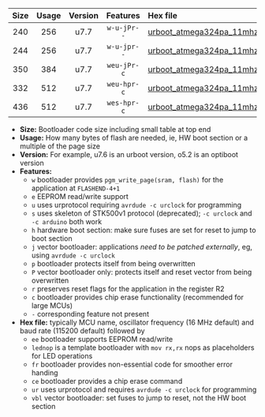 |Size|Usage|Version|Features|Hex file|
|:-:|:-:|:-:|:-:|:--|
|240|256|u7.7|`w-u-jPr--`|[urboot_atmega324pa_11mhz0592_115200bps_lednop_ur_vbl.hex](https://raw.githubusercontent.com/stefanrueger/urboot.hex/main/mcus/atmega324pa/fcpu_11mhz0592/115200_bps/urboot_atmega324pa_11mhz0592_115200bps_lednop_ur_vbl.hex)|
|244|256|u7.7|`w-u-jpr--`|[urboot_atmega324pa_11mhz0592_115200bps_lednop_fr_ur_vbl.hex](https://raw.githubusercontent.com/stefanrueger/urboot.hex/main/mcus/atmega324pa/fcpu_11mhz0592/115200_bps/urboot_atmega324pa_11mhz0592_115200bps_lednop_fr_ur_vbl.hex)|
|350|384|u7.7|`weu-jPr-c`|[urboot_atmega324pa_11mhz0592_115200bps_ee_lednop_fr_ce_ur_vbl.hex](https://raw.githubusercontent.com/stefanrueger/urboot.hex/main/mcus/atmega324pa/fcpu_11mhz0592/115200_bps/urboot_atmega324pa_11mhz0592_115200bps_ee_lednop_fr_ce_ur_vbl.hex)|
|332|512|u7.7|`weu-hpr-c`|[urboot_atmega324pa_11mhz0592_115200bps_ee_lednop_fr_ce_ur.hex](https://raw.githubusercontent.com/stefanrueger/urboot.hex/main/mcus/atmega324pa/fcpu_11mhz0592/115200_bps/urboot_atmega324pa_11mhz0592_115200bps_ee_lednop_fr_ce_ur.hex)|
|436|512|u7.7|`wes-hpr-c`|[urboot_atmega324pa_11mhz0592_115200bps_ee_lednop_fr_ce.hex](https://raw.githubusercontent.com/stefanrueger/urboot.hex/main/mcus/atmega324pa/fcpu_11mhz0592/115200_bps/urboot_atmega324pa_11mhz0592_115200bps_ee_lednop_fr_ce.hex)|

- **Size:** Bootloader code size including small table at top end
- **Usage:** How many bytes of flash are needed, ie, HW boot section or a multiple of the page size
- **Version:** For example, u7.6 is an urboot version, o5.2 is an optiboot version
- **Features:**
  + `w` bootloader provides `pgm_write_page(sram, flash)` for the application at `FLASHEND-4+1`
  + `e` EEPROM read/write support
  + `u` uses urprotocol requiring `avrdude -c urclock` for programming
  + `s` uses skeleton of STK500v1 protocol (deprecated); `-c urclock` and `-c arduino` both work
  + `h` hardware boot section: make sure fuses are set for reset to jump to boot section
  + `j` vector bootloader: applications *need to be patched externally*, eg, using `avrdude -c urclock`
  + `p` bootloader protects itself from being overwritten
  + `P` vector bootloader only: protects itself and reset vector from being overwritten
  + `r` preserves reset flags for the application in the register R2
  + `c` bootloader provides chip erase functionality (recommended for large MCUs)
  + `-` corresponding feature not present
- **Hex file:** typically MCU name, oscillator frequency (16 MHz default) and baud rate (115200 default) followed by
  + `ee` bootloader supports EEPROM read/write
  + `lednop` is a template bootloader with `mov rx,rx` nops as placeholders for LED operations
  + `fr` bootloader provides non-essential code for smoother error handing
  + `ce` bootloader provides a chip erase command
  + `ur` uses urprotocol and requires `avrdude -c urclock` for programming
  + `vbl` vector bootloader: set fuses to jump to reset, not the HW boot section
